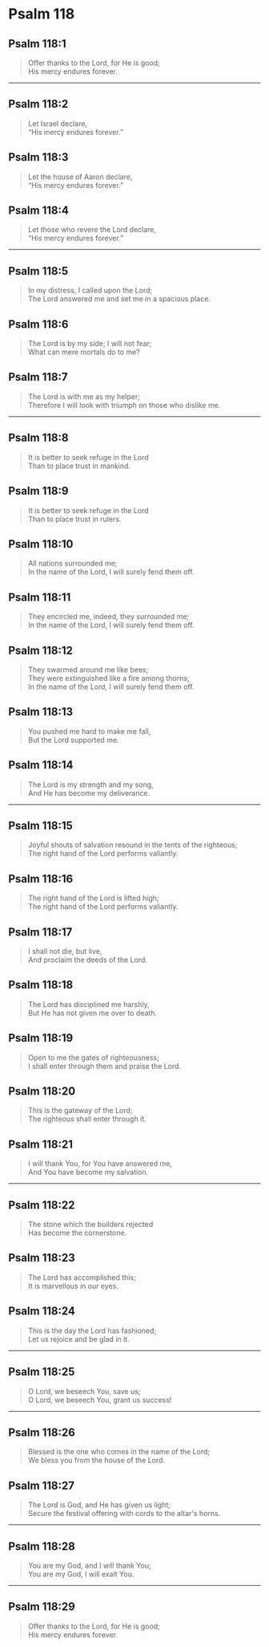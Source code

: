 # Psalm 118

## Psalm 118:1

> Offer thanks to the Lord, for He is good;  
> His mercy endures forever.

---

## Psalm 118:2

> Let Israel declare,  
> “His mercy endures forever.”

## Psalm 118:3

> Let the house of Aaron declare,  
> “His mercy endures forever.”

## Psalm 118:4

> Let those who revere the Lord declare,  
> “His mercy endures forever.”

---

## Psalm 118:5

> In my distress, I called upon the Lord;  
> The Lord answered me and set me in a spacious place.

## Psalm 118:6

> The Lord is by my side; I will not fear;  
> What can mere mortals do to me?

## Psalm 118:7

> The Lord is with me as my helper;  
> Therefore I will look with triumph on those who dislike me.

---

## Psalm 118:8

> It is better to seek refuge in the Lord  
> Than to place trust in mankind.

## Psalm 118:9

> It is better to seek refuge in the Lord  
> Than to place trust in rulers.

## Psalm 118:10

> All nations surrounded me;  
> In the name of the Lord, I will surely fend them off.

## Psalm 118:11

> They encircled me, indeed, they surrounded me;  
> In the name of the Lord, I will surely fend them off.

## Psalm 118:12

> They swarmed around me like bees;  
> They were extinguished like a fire among thorns;  
> In the name of the Lord, I will surely fend them off.

## Psalm 118:13

> You pushed me hard to make me fall,  
> But the Lord supported me.

## Psalm 118:14

> The Lord is my strength and my song,  
> And He has become my deliverance.

---

## Psalm 118:15

> Joyful shouts of salvation resound in the tents of the righteous;  
> The right hand of the Lord performs valiantly.

## Psalm 118:16

> The right hand of the Lord is lifted high;  
> The right hand of the Lord performs valiantly.

## Psalm 118:17

> I shall not die, but live,  
> And proclaim the deeds of the Lord.

## Psalm 118:18

> The Lord has disciplined me harshly,  
> But He has not given me over to death.

## Psalm 118:19

> Open to me the gates of righteousness;  
> I shall enter through them and praise the Lord.

## Psalm 118:20

> This is the gateway of the Lord;  
> The righteous shall enter through it.

## Psalm 118:21

> I will thank You, for You have answered me,  
> And You have become my salvation.

---

## Psalm 118:22

> The stone which the builders rejected  
> Has become the cornerstone.

## Psalm 118:23

> The Lord has accomplished this;  
> It is marvellous in our eyes.

## Psalm 118:24

> This is the day the Lord has fashioned;  
> Let us rejoice and be glad in it.

---

## Psalm 118:25

> O Lord, we beseech You, save us;  
> O Lord, we beseech You, grant us success!

---

## Psalm 118:26

> Blessed is the one who comes in the name of the Lord;  
> We bless you from the house of the Lord.

## Psalm 118:27

> The Lord is God, and He has given us light;  
> Secure the festival offering with cords to the altar's horns.

---

## Psalm 118:28

> You are my God, and I will thank You;  
> You are my God, I will exalt You.

---

## Psalm 118:29

> Offer thanks to the Lord, for He is good;  
> His mercy endures forever.

